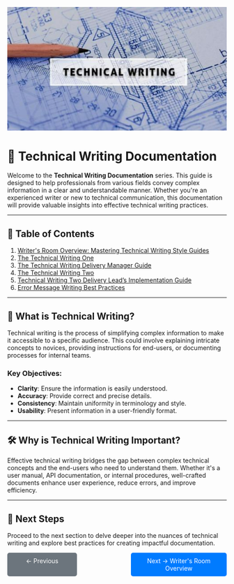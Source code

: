 
![Technical Writing](/images/technical-writing-1024x574.png "Technical Writing")
# 📘 Technical Writing Documentation

Welcome to the **Technical Writing Documentation** series. This guide is designed to help professionals from various fields convey complex information in a clear and understandable manner. Whether you're an experienced writer or new to technical communication, this documentation will provide valuable insights into effective technical writing practices.

---

## 📑 Table of Contents

1. [Writer's Room Overview: Mastering Technical Writing Style Guides](Part-1-writer-room-overview.md)  
2. [The Technical Writing One](Part-2a-The-technical-Writing-One.md)  
3. [The Technical Writing Delivery Manager Guide](Part-2b-The-technical-Writing-Delivery-Manager-Guide.md)  
4. [The Technical Writing Two](Part-3a-The-technical-Writing-Two.md)  
5. [Technical Writing Two Delivery Lead’s Implementation Guide](Part-3b-Technical-Writing-Two-Delivery-Lead’s-implementation-Guide.md)  
6. [Error Message Writing Best Practices](Part-4-Error-message.md)  

---

## 🧠 What is Technical Writing?

Technical writing is the process of simplifying complex information to make it accessible to a specific audience. This could involve explaining intricate concepts to novices, providing instructions for end-users, or documenting processes for internal teams.

### Key Objectives:

- **Clarity**: Ensure the information is easily understood.  
- **Accuracy**: Provide correct and precise details.  
- **Consistency**: Maintain uniformity in terminology and style.  
- **Usability**: Present information in a user-friendly format.  

---

## 🛠️ Why is Technical Writing Important?

Effective technical writing bridges the gap between complex technical concepts and the end-users who need to understand them. Whether it's a user manual, API documentation, or internal procedures, well-crafted documents enhance user experience, reduce errors, and improve efficiency.

---

## 📘 Next Steps

Proceed to the next section to delve deeper into the nuances of technical writing and explore best practices for creating impactful documentation.




<div style="display: flex; justify-content: space-between; width: 100%; max-width: 600px;">

  <a href="README.md" style="text-decoration:none; background-color:#6c757d; color:white; padding:10px 20px; border-radius:5px; width: 120px; text-align: center;">
    ← Previous
  </a>

  <a href="Part-1-writer-room-overview.md" style="text-decoration:none; background-color:#007bff; color:white; padding:10px 20px; border-radius:5px; width: 180px; text-align: center;">
    Next → Writer's Room Overview
  </a>

</div>